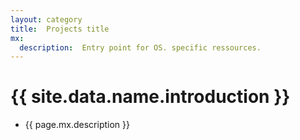 ```yaml
---
layout: category
title:  Projects title
mx:
  description:  Entry point for OS. specific ressources.
---
```


# {{ site.data.name.introduction }}
- {{ page.mx.description }}
